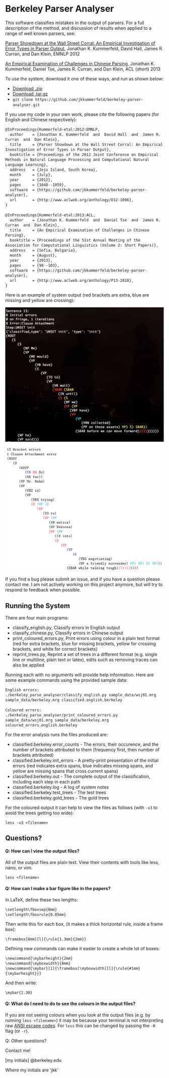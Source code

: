 # Berkeley Parser Analyser

This software classifies mistakes in the output of parsers.  For a full description of the method, and discussion of results when applied to a range of well known parsers, see:

   [Parser Showdown at the Wall Street Corral: An Empirical Investigation of Error Types in Parser Output](https://aclweb.org/anthology/D/D12/D12-1096.pdf),
   Jonathan K. Kummerfeld, David Hall, James R. Curran, and Dan Klein,
   EMNLP 2012

   [An Empirical Examination of Challenges in Chinese Parsing](https://aclweb.org/anthology/P/P13/P13-2018.pdf),
   Jonathan K. Kummerfeld, Daniel Tse, James R. Curran, and Dan Klein,
   ACL (short) 2013

To use the system, download it one of these ways, and run as shown below:

- [Download .zip](https://github.com/jkkummerfeld/berkeley-parser-analyser/zipball/master)
- [Download .tar.gz](https://github.com/jkkummerfeld/berkeley-parser-analyser/tarball/master)
- `git clone https://github.com/jkkummerfeld/berkeley-parser-analyser.git`

If you use my code in your own work, please cite the following papers (for
English and Chinese respectively):

```
@InProceedings{Kummerfeld-etal:2012:EMNLP,
  author    = {Jonathan K. Kummerfeld  and  David Hall  and  James R. Curran  and  Dan Klein},
  title     = {Parser Showdown at the Wall Street Corral: An Empirical Investigation of Error Types in Parser Output},
  booktitle = {Proceedings of the 2012 Joint Conference on Empirical Methods in Natural Language Processing and Computational Natural Language Learning},
  address   = {Jeju Island, South Korea},
  month     = {July},
  year      = {2012},
  pages     = {1048--1059},
  software  = {https://github.com/jkkummerfeld/berkeley-parser-analyser},
  url       = {http://www.aclweb.org/anthology/D12-1096},
}

@InProceedings{Kummerfeld-etal:2013:ACL,
  author    = {Jonathan K. Kummerfeld  and  Daniel Tse  and  James R. Curran  and  Dan Klein},
  title     = {An Empirical Examination of Challenges in Chinese Parsing},
  booktitle = {Proceedings of the 51st Annual Meeting of the Association for Computational Linguistics (Volume 2: Short Papers)},
  address   = {Sofia, Bulgaria},
  month     = {August},
  year      = {2013},
  pages     = {98--103},
  software  = {https://github.com/jkkummerfeld/berkeley-parser-analyser},
  url       = {http://www.aclweb.org/anthology/P13-2018},
}
```

Here is an example of system output (red brackets are extra, blue are missing and yellow are crossing):

![Image of system terminal output](./example-terminal.png)

![Example error visualisation](./example-error.png)

If you find a bug please submit an issue, and if you have a question please contact me.
I am not actively working on this project anymore, but will try to respond to feedback when possible.

## Running the System

There are four main programs:

- classify_english.py, Classify errors in English output
- classify_chinese.py, Classify errors in Chinese output
- print_coloured_errors.py, Print errors using colour in a plain text format (red for extra brackets, blue for missing brackets, yellow for crossing brackets, and white for correct brackets)
- reprint_trees.py, Reprint a set of trees in a different format (e.g. single line or multiline, plain text or latex), edits such as removing traces can also be applied

Running each with no arguments will provide help information.  Here are some example commands using the provided sample data:

```
English errors:
./berkeley_parse_analyser/classify_english.py sample_data/wsj01.mrg sample_data/berkeley.mrg classified.english.berkeley

Coloured errors:
./berkeley_parse_analyser/print_coloured_errors.py sample_data/wsj01.mrg sample_data/berkeley.mrg coloured_errors.english.berkeley
```

For the error analysis runs the files produced are:

- classified.berkeley.error_counts  -  The errors, their occurence, and the number of brackets attributed to them (frequency first, then number of brackets attributed)
- classified.berkeley.init_errors  -  A pretty-print presentation of the initial errors (red indicates extra spans, blue indicates missing spans, and yellow are missing spans that cross current spans)
- classified.berkeley.out  -  The complete output of the classification, including each step in each path
- classified.berkeley.log  -  A log of system notes
- classified.berkeley.test_trees  -  The test trees
- classified.berkeley.gold_trees  -  The gold trees

For the coloured output it can help to view the files as follows (with `-x3` to avoid the trees getting too wide):

```
less -x3 <filename>
```

##  Questions?

#### Q: How can I view the output files?

All of the output files are plain text. View their contents with tools like less, nano, or vim:

```
less <filename>
```

#### Q: How can I make a bar figure like in the papers?

In LaTeX, define these two lengths:

```
\setlength\fboxsep{0mm}
\setlength\fboxrule{0.05mm}
```

Then write this for each box, (it makes a thick horizontal rule, inside a frame box):
```
\framebox[8mm][l]{\rule{1.3mm}{2mm}}
```

Defining new commands can make it easier to create a whole lot of boxes:
```
\newcommand{\mybarheight}{2mm}
\newcommand{\myboxwidth}{8mm}
\newcommand{\mybar}[1]{\framebox[\myboxwidth][l]{\rule{#1mm}{\mybarheight}}}
```

And then write:
```
\mybar{1.30}
```

#### Q: What do I need to do to see the colours in the output files?

If you are not seeing colours when you look at the output files (e.g. by
running `less <filename>`) it may be because your terminal is not interpreting
raw [ANSI escape codes](http://en.wikipedia.org/wiki/ANSI_escape_code#Support).
For `less` this can be changed by passing the `-R` flag (or `-r`).

Q: Other questions?

Contact me!

[my initials] @berkeley.edu 

Where my initials are 'jkk'

